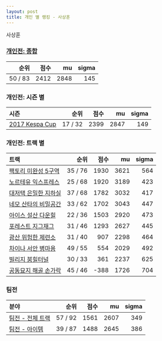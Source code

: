 ```yaml
---
layout: post
title: 개인 별 랭킹 - 사상훈
---
```


사상훈

### [개인전: 종합](../singles-full)

| 순위 | 점수 | mu | sigma |
|---:|---:|---:|---:|
| 50 / 83 | 2412 | 2848 | 145 |

### 개인전: 시즌 별

| 시즌 | 순위 | 점수 | mu | sigma |
|:---|---:|---:|---:|---:|
| [2017 Kespa Cup](../singles-s2017_2) | 17 / 32 | 2399 | 2847 | 149 |

### 개인전: 트랙 별

| 트랙 | 순위 | 점수 | mu | sigma |
|:---|---:|---:|---:|---:|
| [팩토리 미완성 5구역](../district5) | 35 / 76 | 1930 | 3621 | 564 |
| [노르테유 익스프레스](../noex) | 25 / 68 | 1920 | 3189 | 423 |
| [대저택 은밀한 지하실](../jeotaek) | 37 / 68 | 1782 | 3032 | 417 |
| [네모 산타의 비밀공간](../santa) | 33 / 62 | 1702 | 3043 | 447 |
| [아이스 설산 다운힐](../seolsan) | 22 / 36 | 1503 | 2920 | 473 |
| [포레스트 지그재그](../zigzag) | 31 / 46 | 1293 | 2627 | 445 |
| [광산 위험한 제련소](../jeryeonso) | 31 / 40 | 907 | 2298 | 464 |
| [차이나 서안 병마용](../byeongma) | 49 / 55 | 554 | 2029 | 492 |
| [빌리지 붐힐터널](../boomhill) | 30 / 33 | 361 | 2237 | 625 |
| [공동묘지 해골 손가락](../haeson) | 45 / 46 | -388 | 1726 | 704 |

### 팀전

| 분야 | 순위 | 점수 | mu | sigma |
|:---|---:|---:|---:|---:|
| [팀전 - 전체 트랙](../team-full) | 57 / 92 | 1561 | 2607 | 349 |
| [팀전 - 아이템](../team-item) | 39 / 87 | 1488 | 2645 | 386 |
